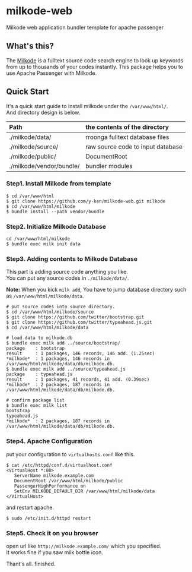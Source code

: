 # milkode-web

Milkode web application bundler template for apache passenger

## What's this?

The [Milkode](http://milkode.ongaeshi.me/wiki/Main_Page) is a fulltext source code search engine to look up keywords from up to thousands of your codes instantly.
This package helps you to use Apache Passenger with Milkode.

## Quick Start

It's a quick start guide to install milkode under the `/var/www/html/`.  
And directory design is below.  

|Path|the contents of the directory|
|:---|:---|
|./milkode/data/|rroonga fulltext database files|
|./milkode/source/|raw source code to input database|
|./milkode/public/|DocumentRoot|
|./milkode/vendor/bundle/|bundler modules|


### Step1. Install Milkode from template

```
$ cd /var/www/html
$ git clone https://github.com/y-ken/milkode-web.git milkode
$ cd /var/www/html/milkode
$ bundle install --path vendor/bundle
```

### Step2. Initialize Milkode Database

```
cd /var/www/html/milkode
$ bundle exec milk init data
```

### Step3. Adding contents to Milkode Database

This part is adding source code anything you like.  
You can put any source codes in `./milkode/data/`.

**Note:** When you kick `milk add`, You have to jump database directory such as `/var/www/html/milkode/data`.

```
# put source codes into source directory.
$ cd /var/www/html/milkode/source
$ git clone https://github.com/twitter/bootstrap.git
$ git clone https://github.com/twitter/typeahead.js.git
$ cd /var/www/html/milkode/data

# load data to milkode.db
$ bundle exec milk add ../source/bootstrap/
package    : bootstrap
result     : 1 packages, 146 records, 146 add. (1.25sec)
*milkode*  : 1 packages, 146 records in /var/www/html/milkode/data/db/milkode.db.
$ bundle exec milk add ../source/typeahead.js
package    : typeahead.js
result     : 1 packages, 41 records, 41 add. (0.39sec)
*milkode*  : 2 packages, 187 records in /var/www/html/milkode/data/db/milkode.db.

# confirm package list
$ bundle exec milk list
bootstrap
typeahead.js
*milkode*  : 2 packages, 187 records in /var/www/html/milkode/data/db/milkode.db.
```


### Step4. Apache Configuration

put your configuration to `virtualhosts.conf` like this.

```
$ cat /etc/httpd/conf.d/virtualhost.conf
<VirtualHost *:80>
   ServerName milkode.example.com
   DocumentRoot /var/www/html/milkode/public
   PassengerHighPerformance on
   SetEnv MILKODE_DEFAULT_DIR /var/www/html/milkode/data
</VirtualHost>
```

and restart apache.

```
$ sudo /etc/init.d/httpd restart
```

### Step5. Check it on you browser

open url like `http://milkode.example.com/` which you specified.  
It works fine if you saw milk bottle icon.

Thant's all. finished.